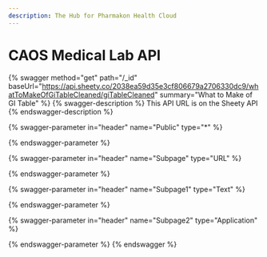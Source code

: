 ```yaml
---
description: The Hub for Pharmakon Health Cloud
---
```


# CAOS Medical Lab API

{% swagger method="get" path="/_id" baseUrl="https://api.sheety.co/2038ea59d35e3cf806679a2706330dc9/whatToMakeOfGiTableCleaned/giTableCleaned" summary="What to Make of GI Table" %}
{% swagger-description %}
This API URL is on the Sheety API
{% endswagger-description %}

{% swagger-parameter in="header" name="Public" type="*" %}

{% endswagger-parameter %}

{% swagger-parameter in="header" name="Subpage" type="URL" %}

{% endswagger-parameter %}

{% swagger-parameter in="header" name="Subpage1" type="Text" %}

{% endswagger-parameter %}

{% swagger-parameter in="header" name="Subpage2" type="Application" %}

{% endswagger-parameter %}
{% endswagger %}

